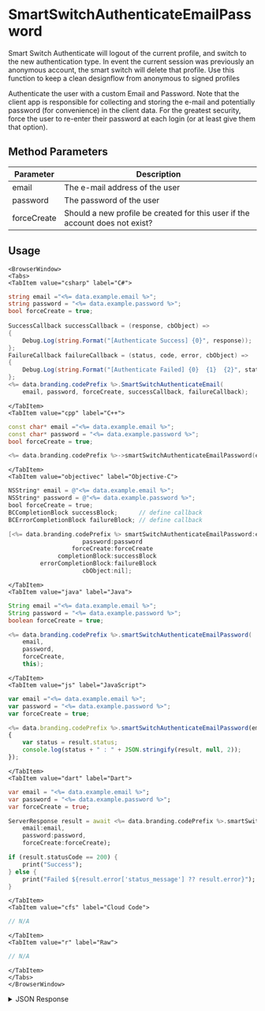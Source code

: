 # SmartSwitchAuthenticateEmailPassword

Smart Switch Authenticate will logout of the current profile, and switch to the new authentication type. 
In event the current session was previously an anonymous account, the smart switch will delete that profile.
Use this function to keep a clean designflow from anonymous to signed profiles
 
Authenticate the user with a custom Email and Password. Note that the client app is responsible for collecting and storing the e-mail and potentially password (for convenience) in the client data. For the greatest security, force the user to re-enter their password at each login (or at least give them that option).

## Method Parameters
Parameter | Description
--------- | -----------
email | The e-mail address of the user
password | The password of the user
forceCreate | Should a new profile be created for this user if the account does not exist?

## Usage

```mdx-code-block
<BrowserWindow>
<Tabs>
<TabItem value="csharp" label="C#">
```

```csharp
string email ="<%= data.example.email %>";
string password = "<%= data.example.password %>";
bool forceCreate = true;
    
SuccessCallback successCallback = (response, cbObject) =>
{
    Debug.Log(string.Format("[Authenticate Success] {0}", response));
};
FailureCallback failureCallback = (status, code, error, cbObject) =>
{
    Debug.Log(string.Format("[Authenticate Failed] {0}  {1}  {2}", status, code, error));
};
<%= data.branding.codePrefix %>.SmartSwitchAuthenticateEmail(
    email, password, forceCreate, successCallback, failureCallback);
```

```mdx-code-block
</TabItem>
<TabItem value="cpp" label="C++">
```

```cpp
const char* email ="<%= data.example.email %>";
const char* password = "<%= data.example.password %>";
bool forceCreate = true;

<%= data.branding.codePrefix %>->smartSwitchAuthenticateEmailPassword(email, password, forceCreate, this);
```

```mdx-code-block
</TabItem>
<TabItem value="objectivec" label="Objective-C">
```

```objectivec
NSString* email = @"<%= data.example.email %>";
NSString* password = @"<%= data.example.password %>";
bool forceCreate = true;
BCCompletionBlock successBlock;      // define callback
BCErrorCompletionBlock failureBlock; // define callback

[<%= data.branding.codePrefix %> smartSwitchAuthenticateEmailPassword:email
                     password:password
                  forceCreate:forceCreate
              completionBlock:successBlock
         errorCompletionBlock:failureBlock
                     cbObject:nil];
```

```mdx-code-block
</TabItem>
<TabItem value="java" label="Java">
```

```java
String email ="<%= data.example.email %>";
String password = "<%= data.example.password %>";
boolean forceCreate = true;

<%= data.branding.codePrefix %>.smartSwitchAuthenticateEmailPassword(
    email,
    password,
    forceCreate,
    this);
```

```mdx-code-block
</TabItem>
<TabItem value="js" label="JavaScript">
```

```javascript
var email ="<%= data.example.email %>";
var password = "<%= data.example.password %>";
var forceCreate = true;

<%= data.branding.codePrefix %>.smartSwitchAuthenticateEmailPassword(email, password, forceCreate, result =>
{
	var status = result.status;
	console.log(status + " : " + JSON.stringify(result, null, 2));
});
```

```mdx-code-block
</TabItem>
<TabItem value="dart" label="Dart">
```

```dart
var email = "<%= data.example.email %>";
var password = "<%= data.example.password %>";
var forceCreate = true;

ServerResponse result = await <%= data.branding.codePrefix %>.smartSwitchAuthenticateEmail(
    email:email, 
    password:password, 
    forceCreate:forceCreate);

if (result.statusCode == 200) {
    print("Success");    
} else {
    print("Failed ${result.error['status_message'] ?? result.error}");
}
```

```mdx-code-block
</TabItem>
<TabItem value="cfs" label="Cloud Code">
```

```javascript
// N/A
```

```mdx-code-block
</TabItem>
<TabItem value="r" label="Raw">
```

```javascript
// N/A
```

```mdx-code-block
</TabItem>
</Tabs>
</BrowserWindow>
```

<details>
<summary>JSON Response</summary>

```javascript
var email ="<%= data.example.email %>";
var password = "<%= data.example.password %>";
var forceCreate = true;

<%= data.branding.codePrefix %>.smartSwitchAuthenticateEmailPassword(email, password, forceCreate, result =>
{
	var status = result.status;
	console.log(status + " : " + JSON.stringify(result, null, 2));
});
```
</details>

